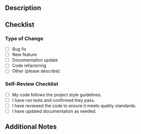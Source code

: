 ## Description
<!-- Briefly describe the changes made in this pull request, and why they are necessary. -->

## Checklist

### Type of Change
- [ ] Bug fix
- [ ] New feature
- [ ] Documentation update
- [ ] Code refactoring
- [ ] Other (please describe):

### Self-Review Checklist
- [ ] My code follows the project style guidelines.
- [ ] I have run tests and confirmed they pass.
- [ ] I have reviewed the code to ensure it meets quality standards.
- [ ] I have updated documentation as needed.

## Additional Notes
<!-- Any other comments, details, or information that might help with the review process. -->

